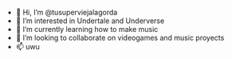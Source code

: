 - 👋 Hi, I’m @tusuperviejalagorda
- 👀 I’m interested in Undertale and Underverse
- 🌱 I’m currently learning how to make music
- 💞️ I’m looking to collaborate on videogames and music proyects
- 📫 uwu

<!---
tusuperviejalagorda/tusuperviejalagorda is a ✨ special ✨ repository because its `README.md` (this file) appears on your GitHub profile.
You can click the Preview link to take a look at your changes.
--->
